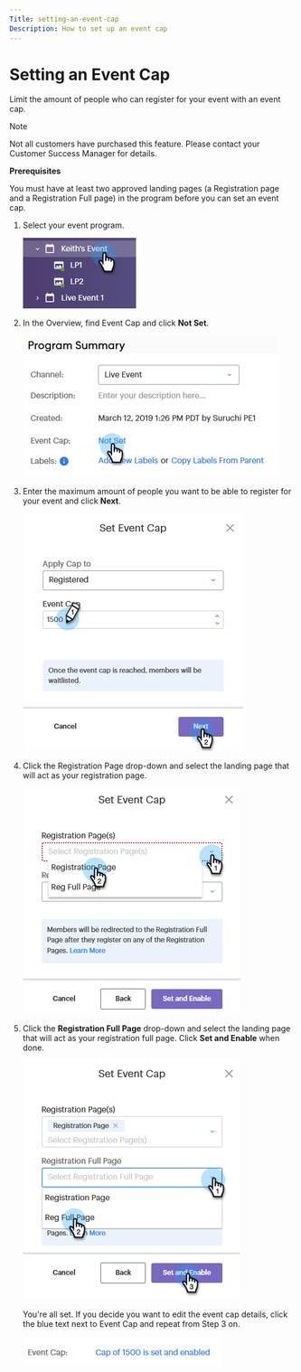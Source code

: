 ```yaml
---
Title: setting-an-event-cap
Description: How to set up an event cap
---
```


# Setting an Event Cap

Limit the amount of people who can register for your event with an event cap.

>[!NOTE]
>
>Not all customers have purchased this feature. Please contact your Customer Success Manager for details.

**Prerequisites**

You must have at least two approved landing pages (a Registration page and a Registration Full page) in the program before you can set an event cap.

1. Select your event program.

   ![Image One](/help/sky/assets/event-programs/setting-an-event-cap/setting-an-event-cap-1.png)

1. In the Overview, find Event Cap and click **Not Set**.

   ![Image Two](/help/sky/assets/event-programs/setting-an-event-cap/setting-an-event-cap-2.png)

1. Enter the maximum amount of people you want to be able to register for your event and click **Next**.

   ![Image Three](/help/sky/assets/event-programs/setting-an-event-cap/setting-an-event-cap-3.png)

1. Click the Registration Page drop-down and select the landing page that will act as your registration page.

   ![Image Four](/help/sky/assets/event-programs/setting-an-event-cap/setting-an-event-cap-4.png)

1. Click the **Registration Full Page** drop-down and select the landing page that will act as your registration full page. Click **Set and Enable** when done.

   ![Image Five](/help/sky/assets/event-programs/setting-an-event-cap/setting-an-event-cap-5.png)

   You're all set. If you decide you want to edit the event cap details, click the blue text next to Event Cap and repeat from Step 3 on.

   ![Image Six](/help/sky/assets/event-programs/setting-an-event-cap/setting-an-event-cap-6.png)
